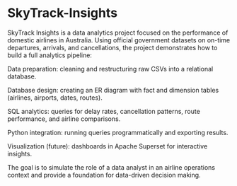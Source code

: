 # SkyTrack-Insights
SkyTrack Insights is a data analytics project focused on the performance of domestic airlines in Australia.
Using official government datasets on on-time departures, arrivals, and cancellations, the project demonstrates how to build a full analytics pipeline:

Data preparation: cleaning and restructuring raw CSVs into a relational database.

Database design: creating an ER diagram with fact and dimension tables (airlines, airports, dates, routes).

SQL analytics: queries for delay rates, cancellation patterns, route performance, and airline comparisons.

Python integration: running queries programmatically and exporting results.

Visualization (future): dashboards in Apache Superset for interactive insights.

The goal is to simulate the role of a data analyst in an airline operations context and provide a foundation for data-driven decision making.
